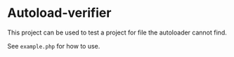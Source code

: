 Autoload-verifier
=================

This project can be used to test a project for file the autoloader cannot find.

See `example.php` for how to use.